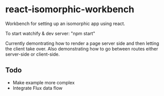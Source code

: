 # react-isomorphic-workbench
Workbench for setting up an isomorphic app using react.

To start watchify & dev server: "npm start"

Currently demontrating how to render a page server side and then letting the client take over.
Also demonstrating how to go between routes either server-side or client-side.


## Todo
- Make example more complex
- Integrate Flux data flow